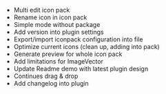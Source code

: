 - Multi edit icon pack
- Rename icon in icon pack
- Simple mode without package
- Add version into plugin settings
- Export/import iconpack configuration into file
- Optimize current icons (clean up, adding into pack)
- Generate preview for whole icon pack
- Add limitations for ImageVector
- Update Readme demo with latest plugin design
- Continues drag & drop
- Add changelog into plugin
